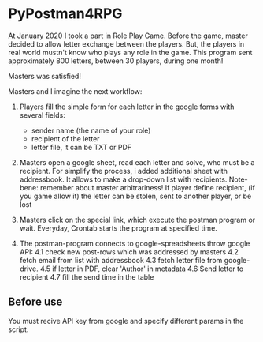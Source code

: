 # PyPostman4RPG

At January 2020 I took a part in Role Play Game. Before the game, master decided to allow letter exchange between the players.
But, the players in real world mustn't know who plays any role in the game.
This program sent approximately 800 letters, between 30 players, during one month!

Masters was satisfied!

Masters and I imagine the next workflow:
1. Players fill the simple form for each letter in the google forms with several fields:
    - sender name (the name of your role)
    - recipient of the letter
    - letter file, it can be TXT or PDF

2. Masters open a google sheet, read each letter and solve, who must be a recipient. For simplify the process, i added
additional sheet with addressbook. It allows to make a drop-down list with recipients. Note-bene: remember about master arbitrariness!
If player define recipient, (if you game allow it) the letter can be stolen, sent to another player, or be lost

3. Masters click on the special link, which execute the postman program or wait. Everyday, Crontab starts the program at specified time.

4. The postman-program connects to google-spreadsheets throw google API:
   4.1 check new post-rows which was addressed by masters
   4.2 fetch email from list with addressbook
   4.3 fetch letter file from google-drive.
   4.5 if letter in PDF, clear 'Author' in metadata
   4.6 Send letter to recipient
   4.7 fill the send time in the table

## Before use

You must recive API key from google and specify different params in the script.